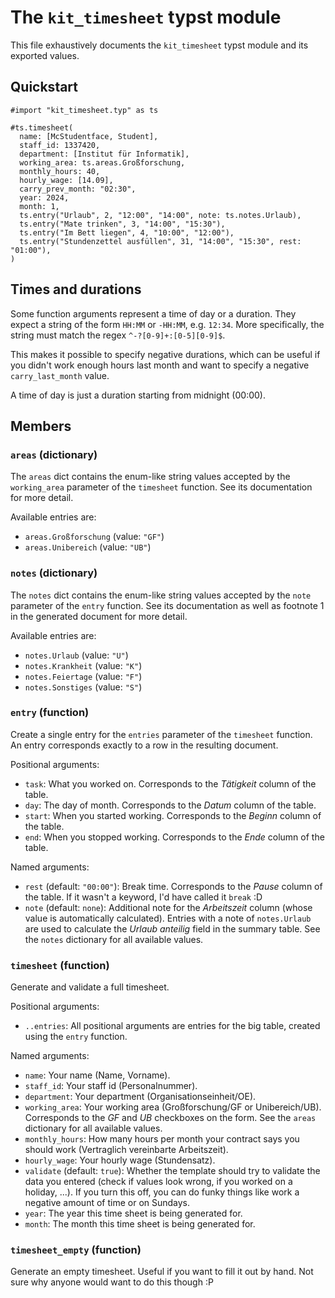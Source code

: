 # The `kit_timesheet` typst module

This file exhaustively documents the `kit_timesheet` typst module and its
exported values.

## Quickstart

```typst
#import "kit_timesheet.typ" as ts

#ts.timesheet(
  name: [McStudentface, Student],
  staff_id: 1337420,
  department: [Institut für Informatik],
  working_area: ts.areas.Großforschung,
  monthly_hours: 40,
  hourly_wage: [14.09],
  carry_prev_month: "02:30",
  year: 2024,
  month: 1,
  ts.entry("Urlaub", 2, "12:00", "14:00", note: ts.notes.Urlaub),
  ts.entry("Mate trinken", 3, "14:00", "15:30"),
  ts.entry("Im Bett liegen", 4, "10:00", "12:00"),
  ts.entry("Stundenzettel ausfüllen", 31, "14:00", "15:30", rest: "01:00"),
)
```

## Times and durations

Some function arguments represent a time of day or a duration. They expect a
string of the form `HH:MM` or `-HH:MM`, e.g. `12:34`. More specifically, the
string must match the regex `^-?[0-9]+:[0-5][0-9]$`.

This makes it possible to specify negative durations, which can be useful if you
didn't work enough hours last month and want to specify a negative
`carry_last_month` value.

A time of day is just a duration starting from midnight (00:00).

## Members

### `areas` (dictionary)

The `areas` dict contains the enum-like string values accepted by the
`working_area` parameter of the `timesheet` function. See its documentation for
more detail.

Available entries are:

- `areas.Großforschung` (value: `"GF"`)
- `areas.Unibereich` (value: `"UB"`)

### `notes` (dictionary)

The `notes` dict contains the enum-like string values accepted by the `note`
parameter of the `entry` function. See its documentation as well as footnote 1
in the generated document for more detail.

Available entries are:

- `notes.Urlaub` (value: `"U"`)
- `notes.Krankheit` (value: `"K"`)
- `notes.Feiertage` (value: `"F"`)
- `notes.Sonstiges` (value: `"S"`)

### `entry` (function)

Create a single entry for the `entries` parameter of the `timesheet` function.
An entry corresponds exactly to a row in the resulting document.

Positional arguments:

- `task`:
  What you worked on. Corresponds to the _Tätigkeit_ column of the table.
- `day`:
  The day of month. Corresponds to the _Datum_ column of the table.
- `start`:
  When you started working. Corresponds to the _Beginn_ column of the table.
- `end`:
  When you stopped working. Corresponds to the _Ende_ column of the table.

Named arguments:

- `rest` (default: `"00:00"`):
  Break time. Corresponds to the _Pause_ column of the table. If it wasn't a
  keyword, I'd have called it `break` :D
- `note` (default: `none`):
  Additional note for the _Arbeitszeit_ column (whose value is automatically
  calculated). Entries with a note of `notes.Urlaub` are used to calculate the
  _Urlaub anteilig_ field in the summary table. See the `notes` dictionary for
  all available values.

### `timesheet` (function)

Generate and validate a full timesheet.

Positional arguments:

- `..entries`:
  All positional arguments are entries for the big table, created using the
  `entry` function.

Named arguments:

- `name`:
  Your name (Name, Vorname).
- `staff_id`:
  Your staff id (Personalnummer).
- `department`:
  Your department (Organisationseinheit/OE).
- `working_area`:
  Your working area (Großforschung/GF or Unibereich/UB). Corresponds to the _GF_
  and _UB_ checkboxes on the form. See the `areas` dictionary for all available
  values.
- `monthly_hours`:
  How many hours per month your contract says you should work (Vertraglich
  vereinbarte Arbeitszeit).
- `hourly_wage`:
  Your hourly wage (Stundensatz).
- `validate` (default: `true`):
  Whether the template should try to validate the data you entered (check if
  values look wrong, if you worked on a holiday, ...). If you turn this off, you
  can do funky things like work a negative amount of time or on Sundays.
- `year`:
  The year this time sheet is being generated for.
- `month`:
  The month this time sheet is being generated for.

### `timesheet_empty` (function)

Generate an empty timesheet. Useful if you want to fill it out by hand. Not sure
why anyone would want to do this though :P
